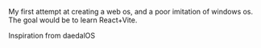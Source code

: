 
My first attempt at creating a web os, and a poor imitation of windows os.
The goal would be to learn React+Vite.

Inspiration from daedalOS
